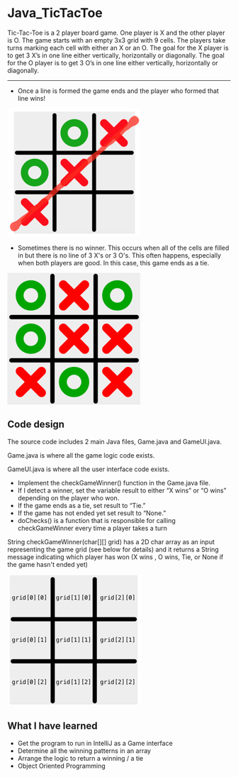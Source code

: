 # Java_TicTacToe
Tic-Tac-Toe is a 2 player board game. One player is X and the other player is O. The game starts with an empty 3x3 grid with 9 cells. The players take turns marking each cell with either an X or an O. The goal for the X player is to get 3 X’s in one line either vertically, horizontally or diagonally. The goal for the O player is to get 3 O’s in one line either vertically, horizontally or diagonally.

---
* Once a line is formed the game ends and the player who formed that line wins!

<img src= "win.png" width = “200”>


* Sometimes there is no winner. This occurs when all of the cells are filled in but there is no line of 3 X's or 3 O's. This often happens, especially when both players are good. In this case, this game ends as a tie.

<img src= "tie.png" width = “200”>

## Code design
The source code includes 2 main Java files, Game.java and GameUI.java.

Game.java is where all the game logic code exists.

GameUI.java is where all the user interface code exists. 

* Implement the checkGameWinner() function in the Game.java file.
* If I detect a winner, set the variable result to either “X wins” or “O wins” depending on the player who won.
* If the game ends as a tie, set result to “Tie.”
* If the game has not ended yet set result to “None.”
* doChecks() is a function that is responsible for calling checkGameWinner every time a player takes a turn

String checkGameWinner(char[][] grid) has a 2D char array as an input representing the game grid (see below for details) and it returns a String message indicating which player has won (X wins , O wins, Tie, or None if the game hasn't ended yet)

<img src= "grid.png" width = “200”>

## What I have learned
* Get the program to run in IntelliJ as a Game interface
* Determine all the winning patterns in an array
* Arrange the logic to return a winning / a tie
* Object Oriented Programming
